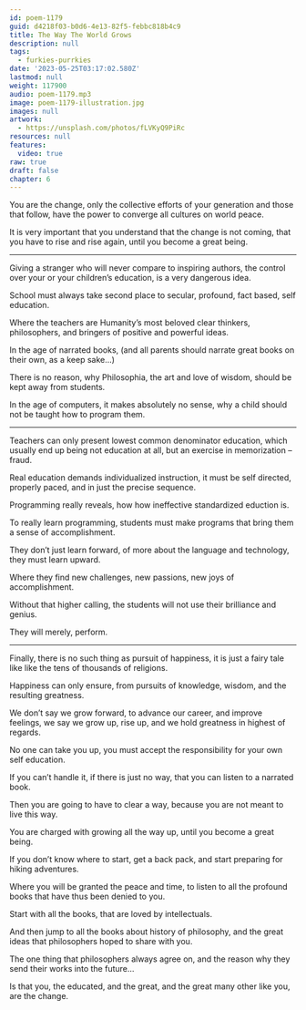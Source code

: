 ```yaml
---
id: poem-1179
guid: d4218f03-b0d6-4e13-82f5-febbc818b4c9
title: The Way The World Grows
description: null
tags:
  - furkies-purrkies
date: '2023-05-25T03:17:02.580Z'
lastmod: null
weight: 117900
audio: poem-1179.mp3
image: poem-1179-illustration.jpg
images: null
artwork:
  - https://unsplash.com/photos/fLVKyQ9PiRc
resources: null
features:
  video: true
raw: true
draft: false
chapter: 6
---
```


You are the change, only the collective efforts of your generation
and those that follow, have the power to converge all cultures on world peace.

It is very important that you understand that the change is not coming,
that you have to rise and rise again, until you become a great being.

---

Giving a stranger who will never compare to inspiring authors,
the control over your or your children’s education, is a very dangerous idea.

School must always take second place to secular, profound, fact based,
self education.

Where the teachers are Humanity’s most beloved clear thinkers,
philosophers, and bringers of positive and powerful ideas.

In the age of narrated books,
(and all parents should narrate great books on their own, as a keep sake...)

There is no reason, why Philosophia,
the art and love of wisdom, should be kept away from students.

In the age of computers, it makes absolutely no sense,
why a child should not be taught how to program them.

---

Teachers can only present lowest common denominator education,
which usually end up being not education at all, but an exercise in memorization – fraud.

Real education demands individualized instruction,
it must be self directed, properly paced, and in just the precise sequence.

Programming really reveals,
how how ineffective standardized eduction is.

To really learn programming,
students must make programs that bring them a sense of accomplishment.

They don’t just learn forward, of more about the language and technology,
they must learn upward.

Where they find new challenges, new passions,
new joys of accomplishment.

Without that higher calling,
the students will not use their brilliance and genius.

They will merely,
perform.

---

Finally, there is no such thing as pursuit of happiness,
it is just a fairy tale like like the tens of thousands of religions.

Happiness can only ensure,
from pursuits of knowledge, wisdom, and the resulting greatness.

We don’t say we grow forward, to advance our career, and improve feelings,
we say we grow up, rise up, and we hold greatness in highest of regards.

No one can take you up,
you must accept the responsibility for your own self education.

If you can’t handle it, if there is just no way,
that you can listen to a narrated book.

Then you are going to have to clear a way,
because you are not meant to live this way.

You are charged with growing all the way up,
until you become a great being.

If you don’t know where to start,
get a back pack, and start preparing for hiking adventures.

Where you will be granted the peace and time,
to listen to all the profound books that have thus been denied to you.

Start with all the books,
that are loved by intellectuals.

And then jump to all the books about history of philosophy,
and the great ideas that philosophers hoped to share with you.

The one thing that philosophers always agree on,
and the reason why they send their works into the future…

Is that you, the educated, and the great,
and the great many other like you, are the change.

